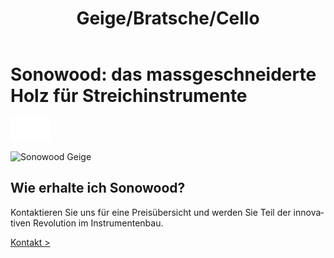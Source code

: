 ﻿---
lang: de
title: 'Geige/Bratsche/Cello'
order: 1
---

<div class="full-width-kenburns">
<div class="wrap-bg-image">

# Sonowood: das massgeschneiderte Holz für Streichinstrumente

![](/assets/images/arrow-d-white.svg)

</div>
<img srcset="/assets/images/Sonowood_1_Tropical_Wood_Tropenholz_Ersatz_Replacement_Alternative_Sonowood_Ebenholz_Rosewood_Grenadill_SwissWoodSolutions_Klimaschutz_Violin_Guitar_Viola.jpg"
     src="/assets/images/sonowood_cover.jpg" alt="Sonowood Geige">
</div>

<div class="full-width-grey">
<div class="wrap">

## Wie erhalte ich Sonowood?

Kontaktieren Sie uns für eine Preisübersicht und werden Sie Teil der innovativen Revolution im Instrumentenbau.

<a class="btn -red" href="/de/contact">Kontakt ></a>

</div>
</div>

